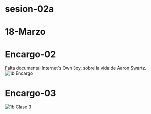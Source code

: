 # sesion-02a
# 18-Marzo

# Encargo-02
Falta documental Internet's Own Boy, sobre la vida de Aaron Swartz.
![1b Encargo](https://github.com/user-attachments/assets/a041a8da-21f4-4068-8d1e-c776fe92b4e7)

# Encargo-03
![1b Clase 3](https://github.com/user-attachments/assets/eb6be92b-bc01-4643-9e94-76e767fbc5ae)
